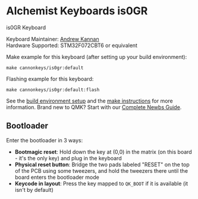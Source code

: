 # Alchemist Keyboards is0GR

is0GR Keyboard

Keyboard Maintainer: [Andrew Kannan](https://github.com/awkannan)  
Hardware Supported: STM32F072CBT6 or equivalent  

Make example for this keyboard (after setting up your build environment):

    make cannonkeys/is0gr:default


Flashing example for this keyboard:

    make cannonkeys/is0gr:default:flash

See the [build environment setup](https://docs.qmk.fm/#/getting_started_build_tools) and the [make instructions](https://docs.qmk.fm/#/getting_started_make_guide) for more information. Brand new to QMK? Start with our [Complete Newbs Guide](https://docs.qmk.fm/#/newbs).

## Bootloader

Enter the bootloader in 3 ways:

* **Bootmagic reset**: Hold down the key at (0,0) in the matrix (on this board - it's the only key) and plug in the keyboard
* **Physical reset button**: Bridge the two pads labeled "RESET" on the top of the PCB using some tweezers, and hold the tweezers there until the board enters the bootloader mode
* **Keycode in layout**: Press the key mapped to `QK_BOOT` if it is available (it isn't by default)
